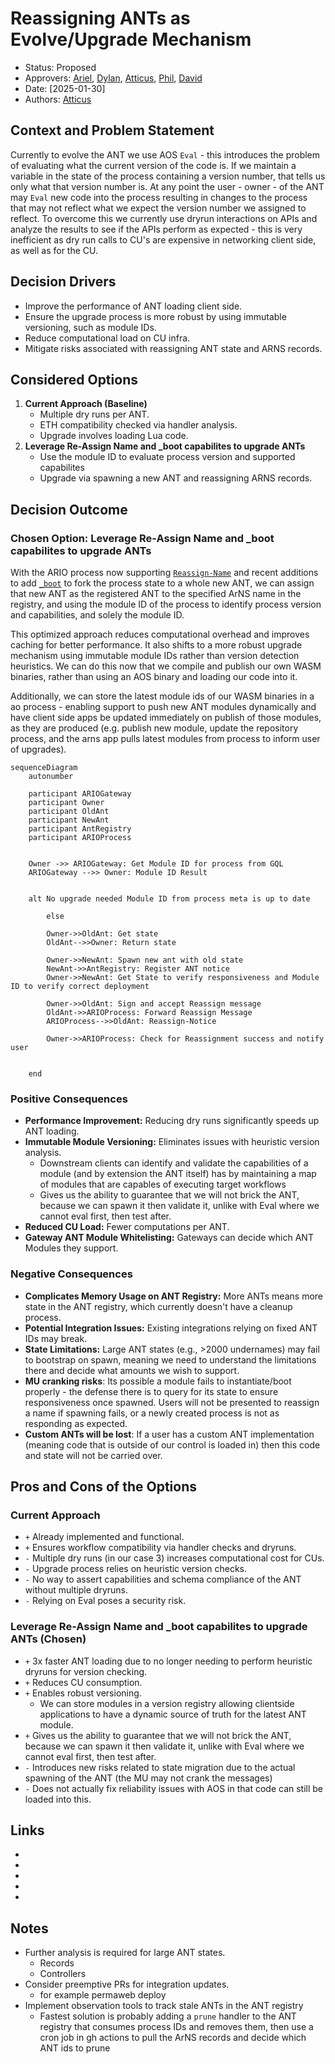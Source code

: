 # Reassigning ANTs as Evolve/Upgrade Mechanism

- Status: Proposed
- Approvers: [Ariel], [Dylan], [Atticus], [Phil], [David]
- Date: [2025-01-30]
- Authors: [Atticus]

## Context and Problem Statement

Currently to evolve the ANT we use AOS `Eval` - this introduces the problem of
evaluating what the current version of the code is. If we maintain a variable in
the state of the process containing a version number, that tells us only what
that version number is. At any point the user - owner - of the ANT may `Eval`
new code into the process resulting in changes to the process that may not
reflect what we expect the version number we assigned to reflect. To overcome
this we currently use dryrun interactions on APIs and analyze the results to see
if the APIs perform as expected - this is very inefficient as dry run calls to
CU's are expensive in networking client side, as well as for the CU.

## Decision Drivers

- Improve the performance of ANT loading client side.
- Ensure the upgrade process is more robust by using immutable versioning, such
  as module IDs.
- Reduce computational load on CU infra.
- Mitigate risks associated with reassigning ANT state and ARNS records.

## Considered Options

1. **Current Approach (Baseline)**
   - Multiple dry runs per ANT.
   - ETH compatibility checked via handler analysis.
   - Upgrade involves loading Lua code.
2. **Leverage Re-Assign Name and \_boot capabilites to upgrade ANTs**
   - Use the module ID to evaluate process version and supported capabilites
   - Upgrade via spawning a new ANT and reassigning ARNS records.

## Decision Outcome

### Chosen Option: **Leverage Re-Assign Name and \_boot capabilites to upgrade ANTs**

With the ARIO process now supporting
[`Reassign-Name`](https://github.com/ar-io/ar-io-ant-process/pull/26) and recent
additions to add [`_boot`](https://github.com/ar-io/ar-io-ant-process/pull/57)
to fork the process state to a whole new ANT, we can assign that new ANT as the
registered ANT to the specified ArNS name in the registry, and using the module
ID of the process to identify process version and capabilities, and solely the
module ID.

This optimized approach reduces computational overhead and improves caching for
better performance. It also shifts to a more robust upgrade mechanism using
immutable module IDs rather than version detection heuristics. We can do this
now that we compile and publish our own WASM binaries, rather than using an AOS
binary and loading our code into it.

Additionally, we can store the latest module ids of our WASM binaries in a ao
process - enabling support to push new ANT modules dynamically and have client
side apps be updated immediately on publish of those modules, as they are
produced (e.g. publish new module, update the repository process, and the arns
app pulls latest modules from process to inform user of upgrades).

```mermaid
sequenceDiagram
    autonumber

    participant ARIOGateway
    participant Owner
    participant OldAnt
    participant NewAnt
    participant AntRegistry
    participant ARIOProcess


    Owner ->> ARIOGateway: Get Module ID for process from GQL
    ARIOGateway -->> Owner: Module ID Result


    alt No upgrade needed Module ID from process meta is up to date

        else

        Owner->>OldAnt: Get state
        OldAnt-->>Owner: Return state

        Owner->>NewAnt: Spawn new ant with old state
        NewAnt->>AntRegistry: Register ANT notice
        Owner->>NewAnt: Get State to verify responsiveness and Module ID to verify correct deployment

        Owner->>OldAnt: Sign and accept Reassign message
        OldAnt->>ARIOProcess: Forward Reassign Message
        ARIOProcess-->>OldAnt: Reassign-Notice

        Owner->>ARIOProcess: Check for Reassignment success and notify user


    end
```

### Positive Consequences

- **Performance Improvement:** Reducing dry runs significantly speeds up ANT
  loading.
- **Immutable Module Versioning:** Eliminates issues with heuristic version
  analysis.
  - Downstream clients can identify and validate the capabilities of a module
    (and by extension the ANT itself) has by maintaining a map of modules that
    are capables of executing target workflows
  - Gives us the ability to guarantee that we will not brick the ANT, because we
    can spawn it then validate it, unlike with Eval where we cannot eval first,
    then test after.
- **Reduced CU Load:** Fewer computations per ANT.
- **Gateway ANT Module Whitelisting:** Gateways can decide which ANT Modules
  they support.

### Negative Consequences

- **Complicates Memory Usage on ANT Registry:** More ANTs means more state in
  the ANT registry, which currently doesn't have a cleanup process.
- **Potential Integration Issues:** Existing integrations relying on fixed ANT
  IDs may break.
- **State Limitations:** Large ANT states (e.g., >2000 undernames) may fail to
  bootstrap on spawn, meaning we need to understand the limitations there and
  decide what amounts we wish to support.
- **MU cranking risks**: Its possible a module fails to instantiate/boot
  properly - the defense there is to query for its state to ensure
  responsiveness once spawned. Users will not be presented to reassign a name if
  spawning fails, or a newly created process is not as responding as expected.
- **Custom ANTs will be lost**: If a user has a custom ANT implementation
  (meaning code that is outside of our control is loaded in) then this code and
  state will not be carried over.

## Pros and Cons of the Options

### Current Approach

- `+` Already implemented and functional.
- `+` Ensures workflow compatibility via handler checks and dryruns.
- `-` Multiple dry runs (in our case 3) increases computational cost for CUs.
- `-` Upgrade process relies on heuristic version checks.
- `-` No way to assert capabilities and schema compliance of the ANT without
  multiple dryruns.
- `-` Relying on Eval poses a security risk.

### **Leverage Re-Assign Name and \_boot capabilites to upgrade ANTs** (Chosen)

- `+` 3x faster ANT loading due to no longer needing to perform heuristic
  dryruns for version checking.
- `+` Reduces CU consumption.
- `+` Enables robust versioning.
  - We can store modules in a version registry allowing clientside applications
    to have a dynamic source of truth for the latest ANT module.
- `+` Gives us the ability to guarantee that we will not brick the ANT, because
  we can spawn it then validate it, unlike with Eval where we cannot eval first,
  then test after.
- `-` Introduces new risks related to state migration due to the actual spawning
  of the ANT (the MU may not crank the messages)
- `-` Does not actually fix reliability issues with AOS in that code can still
  be loaded into this.

## Links

- [Ariel]: https://github.com/arielmelendez
- [David]: https://github.com/djwhitt
- [Dylan]: https://github.com/dtfiedler
- [Atticus]: https://github.com/atticusofsparta
- [Phil]: https://github.com/vilenarios

## Notes

- Further analysis is required for large ANT states.
  - Records
  - Controllers
- Consider preemptive PRs for integration updates.
  - for example permaweb deploy
- Implement observation tools to track stale ANTs in the ANT registry
  - Fastest solution is probably adding a `prune` handler to the ANT registry
    that consumes process IDs and removes them, then use a cron job in gh
    actions to pull the ArNS records and decide which ANT ids to prune
